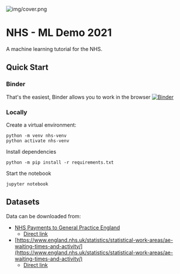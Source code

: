 ![img/cover.png]()

# NHS - ML Demo 2021

A machine learning tutorial for the NHS. 

## Quick Start

### Binder

That's the easiest, Binder allows you to work in the browser [![Binder](https://mybinder.org/badge_logo.svg)](https://mybinder.org/v2/gh/klemag/nhs-ml-demo-2021/main?labpath=NHS%20ML%20Tutorial.ipynb)


### Locally

Create a virtual environment:

```
python -m venv nhs-venv
python activate nhs-venv
```

Install dependencies

```
python -m pip install -r requirements.txt
```

Start the notebook

```
jupyter notebook
```

## Datasets

Data can be downloaded from:
- [NHS Payments to General Practice England](https://digital.nhs.uk/data-and-information/publications/statistical/nhs-payments-to-general-practice/england-2020-21)
    - [Direct link](https://files.digital.nhs.uk/A3/625945/nhspaymentsgp-20-21-prac-csv.csv)
- [https://www.england.nhs.uk/statistics/statistical-work-areas/ae-waiting-times-and-activity/](https://www.england.nhs.uk/statistics/statistical-work-areas/ae-waiting-times-and-activity/)
    - [Direct link](https://www.england.nhs.uk/statistics/wp-content/uploads/sites/2/2021/11/Adjusted-Monthly-AE-Time-Series-October-2021.xls)
